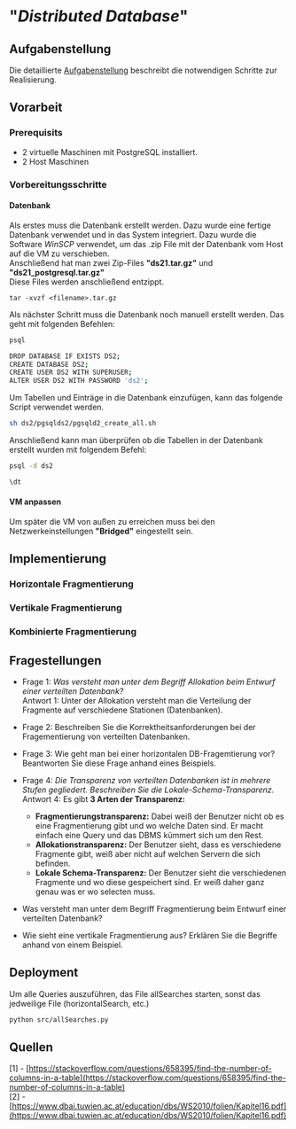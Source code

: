 # "*Distributed Database*"

## Aufgabenstellung
Die detaillierte [Aufgabenstellung](TASK.md) beschreibt die notwendigen Schritte zur Realisierung.

## Vorarbeit
### Prerequisits
- 2 virtuelle Maschinen mit PostgreSQL installiert.
- 2 Host Maschinen

### Vorbereitungsschritte
#### Datenbank
Als erstes muss die Datenbank erstellt werden. Dazu wurde eine fertige Datenbank verwendet und in das 
System integriert. Dazu wurde die Software _WinSCP_ verwendet, um das .zip File mit der Datenbank vom Host auf die VM zu verschieben.  
Anschließend hat man zwei Zip-Files __"ds21.tar.gz"__ und __"ds21_postgresql.tar.gz"__  
Diese Files werden anschließend entzippt. 
```bahs
tar -xvzf <filename>.tar.gz
```
Als nächster Schritt muss die Datenbank noch manuell erstellt werden. Das geht mit folgenden Befehlen:
```bash
psql

DROP DATABASE IF EXISTS DS2;
CREATE DATABASE DS2;
CREATE USER DS2 WITH SUPERUSER;
ALTER USER DS2 WITH PASSWORD 'ds2';
```

Um Tabellen und Einträge in die Datenbank einzufügen, kann das folgende Script verwendet werden.
```bash
sh ds2/pgsqlds2/pgsqld2_create_all.sh
```
Anschließend kann man überprüfen ob die Tabellen in der Datenbank erstellt wurden mit folgendem Befehl:
```bash
psql -d ds2

\dt
```
#### VM anpassen
Um später die VM von außen zu erreichen muss bei den Netzwerkeinstellungen __"Bridged"__ eingestellt sein.

## Implementierung
### Horizontale Fragmentierung
### Vertikale Fragmentierung
### Kombinierte Fragmentierung


## Fragestellungen
- Frage 1: _Was versteht man unter dem Begriff Allokation beim Entwurf einer verteilten Datenbank?_  
Antwort 1: Unter der Allokation versteht man die Verteilung der Fragmente auf verschiedene Stationen (Datenbanken).

- Frage 2: Beschreiben Sie die Korrektheitsanforderungen bei der Fragementierung von verteilten Datenbanken.

- Frage 3: Wie geht man bei einer horizontalen DB-Fragemtierung vor? Beantworten Sie diese Frage anhand eines Beispiels.

- Frage 4: _Die Transparenz von verteilten Datenbanken ist in mehrere Stufen gegliedert. Beschreiben Sie die Lokale-Schema-Transparenz._  
Antwort 4: Es gibt __3 Arten der Transparenz:__  
    - __Fragmentierungstransparenz:__ Dabei weiß der Benutzer nicht ob es eine Fragmentierung gibt und wo welche Daten sind. Er macht einfach eine Query und das DBMS kümmert sich um den Rest.
    - __Allokationstransparenz:__ Der Benutzer sieht, dass es verschiedene Fragmente gibt, weiß aber nicht auf welchen Servern die sich befinden.
    - __Lokale Schema-Transparenz:__ Der Benutzer sieht die verschiedenen Fragmente und wo diese gespeichert sind. Er weiß daher ganz genau was er wo selecten muss.
- Was versteht man unter dem Begriff Fragmentierung beim Entwurf einer verteilten Datenbank?  
- Wie sieht eine vertikale Fragmentierung aus? Erklären Sie die Begriffe anhand von einem Beispiel.

## Deployment
Um alle Queries auszuführen, das File allSearches starten, sonst das jedweilige File (horizontalSearch, etc.)
```bash
python src/allSearches.py
```

## Quellen
[1] - [https://stackoverflow.com/questions/658395/find-the-number-of-columns-in-a-table](https://stackoverflow.com/questions/658395/find-the-number-of-columns-in-a-table)    
[2] - [https://www.dbai.tuwien.ac.at/education/dbs/WS2010/folien/Kapitel16.pdf](https://www.dbai.tuwien.ac.at/education/dbs/WS2010/folien/Kapitel16.pdf)  